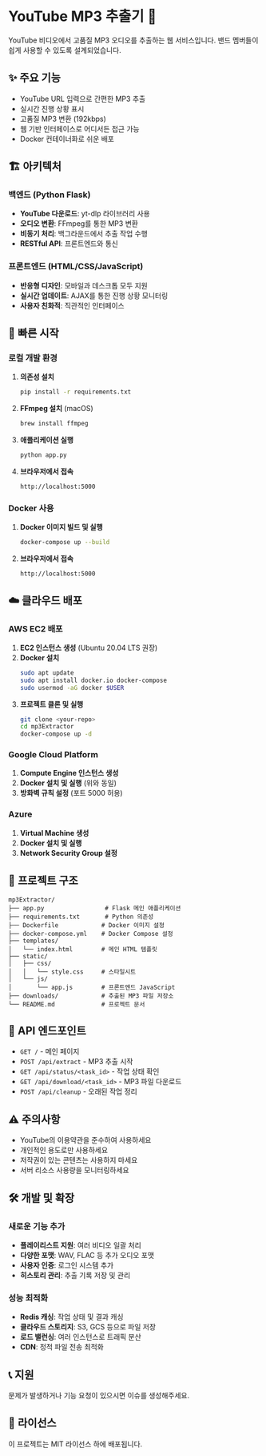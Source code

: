 # YouTube MP3 추출기 🎵

YouTube 비디오에서 고품질 MP3 오디오를 추출하는 웹 서비스입니다. 밴드 멤버들이 쉽게 사용할 수 있도록 설계되었습니다.

## ✨ 주요 기능

- YouTube URL 입력으로 간편한 MP3 추출
- 실시간 진행 상황 표시
- 고품질 MP3 변환 (192kbps)
- 웹 기반 인터페이스로 어디서든 접근 가능
- Docker 컨테이너화로 쉬운 배포

## 🏗️ 아키텍처

### 백엔드 (Python Flask)
- **YouTube 다운로드**: yt-dlp 라이브러리 사용
- **오디오 변환**: FFmpeg를 통한 MP3 변환
- **비동기 처리**: 백그라운드에서 추출 작업 수행
- **RESTful API**: 프론트엔드와 통신

### 프론트엔드 (HTML/CSS/JavaScript)
- **반응형 디자인**: 모바일과 데스크톱 모두 지원
- **실시간 업데이트**: AJAX를 통한 진행 상황 모니터링
- **사용자 친화적**: 직관적인 인터페이스

## 🚀 빠른 시작

### 로컬 개발 환경

1. **의존성 설치**
   ```bash
   pip install -r requirements.txt
   ```

2. **FFmpeg 설치** (macOS)
   ```bash
   brew install ffmpeg
   ```

3. **애플리케이션 실행**
   ```bash
   python app.py
   ```

4. **브라우저에서 접속**
   ```
   http://localhost:5000
   ```

### Docker 사용

1. **Docker 이미지 빌드 및 실행**
   ```bash
   docker-compose up --build
   ```

2. **브라우저에서 접속**
   ```
   http://localhost:5000
   ```

## ☁️ 클라우드 배포

### AWS EC2 배포

1. **EC2 인스턴스 생성** (Ubuntu 20.04 LTS 권장)
2. **Docker 설치**
   ```bash
   sudo apt update
   sudo apt install docker.io docker-compose
   sudo usermod -aG docker $USER
   ```
3. **프로젝트 클론 및 실행**
   ```bash
   git clone <your-repo>
   cd mp3Extractor
   docker-compose up -d
   ```

### Google Cloud Platform

1. **Compute Engine 인스턴스 생성**
2. **Docker 설치 및 실행** (위와 동일)
3. **방화벽 규칙 설정** (포트 5000 허용)

### Azure

1. **Virtual Machine 생성**
2. **Docker 설치 및 실행**
3. **Network Security Group 설정**

## 📁 프로젝트 구조

```
mp3Extractor/
├── app.py                 # Flask 메인 애플리케이션
├── requirements.txt       # Python 의존성
├── Dockerfile            # Docker 이미지 설정
├── docker-compose.yml    # Docker Compose 설정
├── templates/
│   └── index.html        # 메인 HTML 템플릿
├── static/
│   ├── css/
│   │   └── style.css     # 스타일시트
│   └── js/
│       └── app.js        # 프론트엔드 JavaScript
├── downloads/            # 추출된 MP3 파일 저장소
└── README.md             # 프로젝트 문서
```

## 🔧 API 엔드포인트

- `GET /` - 메인 페이지
- `POST /api/extract` - MP3 추출 시작
- `GET /api/status/<task_id>` - 작업 상태 확인
- `GET /api/download/<task_id>` - MP3 파일 다운로드
- `POST /api/cleanup` - 오래된 작업 정리

## ⚠️ 주의사항

- YouTube의 이용약관을 준수하여 사용하세요
- 개인적인 용도로만 사용하세요
- 저작권이 있는 콘텐츠는 사용하지 마세요
- 서버 리소스 사용량을 모니터링하세요

## 🛠️ 개발 및 확장

### 새로운 기능 추가
- **플레이리스트 지원**: 여러 비디오 일괄 처리
- **다양한 포맷**: WAV, FLAC 등 추가 오디오 포맷
- **사용자 인증**: 로그인 시스템 추가
- **히스토리 관리**: 추출 기록 저장 및 관리

### 성능 최적화
- **Redis 캐싱**: 작업 상태 및 결과 캐싱
- **클라우드 스토리지**: S3, GCS 등으로 파일 저장
- **로드 밸런싱**: 여러 인스턴스로 트래픽 분산
- **CDN**: 정적 파일 전송 최적화

## 📞 지원

문제가 발생하거나 기능 요청이 있으시면 이슈를 생성해주세요.

## 📄 라이선스

이 프로젝트는 MIT 라이선스 하에 배포됩니다.
